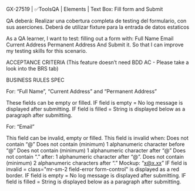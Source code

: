 GX-27519 | ✅ToolsQA | Elements | Text Box: Fill form and Submit

QA deberá:
Realizar una cobertura completa de testing del formulario, con sus aserciones.
Deberá de utilizar fixture para la entrada de datos estaticos 

As a QA learner,
I want to test:
filling out a form with:
Full Name
Email
Current Address
Permanent Address
And Submit it.
So that I can improve my testing skills for this scenario.


ACCEPTANCE CRITERIA
(This feature doesn’t need BDD AC - Please take a look into the BRS tab)


BUSINESS RULES SPEC

For: “Full Name”, “Current Address” and “Permanent Address”

These fields can be empty or filled.
IF field is empty = No log message is displayed after submitting.
IF field is filled = String is displayed below as a paragraph after submitting.


For: “Email”

This field can be invalid, empty or filled.
This field is invalid when:
Does not contain “@”
Does not contain (minimum) 1 alphanumeric character before “@”
Does not contain (minimum) 1 alphanumeric character after “@”
Does not contain “.” after: 1 alphanumeric character after “@”.
Does not contain (minimum) 2 alphanumeric characters after “.”
Mockup: “x@x.xx”
IF field is invalid = class="mr-sm-2 field-error form-control" is displayed as a red border.
IF field is empty = No log message is displayed after submitting.
IF field is filled = String is displayed below as a paragraph after submitting.